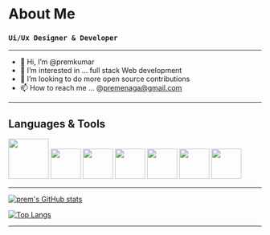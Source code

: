 # About Me
### `Ui/Ux Designer & Developer `

- ---
- 👋 Hi, I’m @premkumar
- 👀 I’m interested in ... full stack Web development 
- 💞️ I’m looking to do more open source contributions
- 📫 How to reach me ...  @premenaga@gmail.com

- ---
<div><h2>Languages & Tools</h2>
<img widht="80px" height="80px" src ="https://img.icons8.com/color/344/javascript--v1.png" />
 <img widht="60px" height="60px" src ="https://cdn.iconscout.com/icon/free/png-256/react-1-282599.png" />
   <img widht="60px" height="60px" src ="https://pics.freeicons.io/uploads/icons/png/9114856761551941711-512.png" />
    <img widht="60px" height="60px" src ="https://brandslogos.com/wp-content/uploads/images/large/figma-logo.png" />
 <img widht="140px" height="60px" src ="https://seeklogo.com/images/T/tailwind-css-logo-5AD4175897-seeklogo.com.png" />
  <img widht="140px" height="60px" src ="https://d33wubrfki0l68.cloudfront.net/7a197cfe44548cc1a3f581152af70a3051e11671/78df8/img/babel.svg" />
  <img widht="140px" height="60px" src ="https://cdn.icon-icons.com/icons2/2415/PNG/512/typescript_original_logo_icon_146317.png" />
 </div>
 
- ---

[![prem's GitHub stats](https://github-readme-stats.vercel.app/api?username=premshetty&count_private=true&show_icons=true&theme=dark)]('https://premshetty.github.io/Portfolio/')

[![Top Langs](https://github-readme-stats.vercel.app/api/top-langs/?username=premshetty&theme=tokyonight)]('https://premshetty.github.io/ttraveller/') 
- ---

<!---
premshetty/premshetty is a ✨ special ✨ repository because its `README.md` (this file) appears on your GitHub profile.
You can click the Preview link to take a look at your changes.
--->
